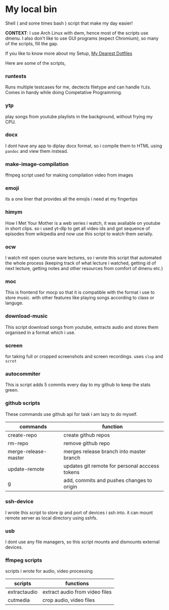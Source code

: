 # My local bin

Shell ( and some times bash ) script that make my day easier!

**CONTEXT**: I use Arch Linux with dwm, hence most of the scripts use dmenu.
I also don't like to use GUI programs (expect Chromium), so many of the
scripts, fill the gap.

If you like to know more about my Setup, [My Dearest Dotfiles](https://github.com/ayushmantripathy/dots)

Here are some of the scripts, 


### runtests

Runs multiple testcases for me, dectects filetype and can handle `TLE`s. Comes
in handy while doing Competative Programming.

### ytp

play songs from youtube playlists in the background, without frying my CPU.

### docx

I dont have any app to diplay docx format, so i compile them to HTML using
`pandoc` and view them instead.

### make-image-compilation

ffmpeg script used for making compilation video from images

### emoji

its a one liner that provides all the emojis i need at my fingertips

### himym

How I Met Your Mother is a web series i watch, it was avaliable on youtube in
short clips. so i used yt-dlp to get all video ids and got sequence of episodes
from wikipedia and now use this script to watch them serially.

### ocw

I watch mit open course ware lectures, so i wrote this script that automated
the whole process (keeping track of what lecture i watched, getting id of next lecture, getting notes and other resources from comfort of dmenu etc.)

### moc

This is frontend for mocp so that it is compatible with the format i use to
store music. with other features like playing songs according to class or
languge.

### download-music

This script download songs from youtube, extracts audio and stores them
organised in a format which i use.

### screen

for taking full or cropped screenshots and screen recordings. uses `slop` and
`scrot`

### autocommiter

This is script adds 5 commits every day to my github to keep the stats green.

### github scripts

These commands use github api for task i am lazy to do myself.

| commands             | function                                       |
| -------------------- | ---------------------------------------------- |
| create-repo          | create github repos                            |
| rm-repo              | remove github repo                             |
| merge-release-master | merges release branch into master branch       |
| update-remote        | updates git remote for personal acccess tokens |
| g                    | add, commits and pushes changes to origin      |

### ssh-device

I wrote this script to store ip and port of devices i ssh into. it can mount remote server as local directory using sshfs.

### usb

I dont use any file managers, so this script mounts and dismounts external devices.

### ffmpeg scripts

scripts i wrote for audio, video processing

| scripts      | functions                      |
| ------------ | ------------------------------ |
| extractaudio | extract audio from video files |
| cutmedia     | crop audio, video files        |
